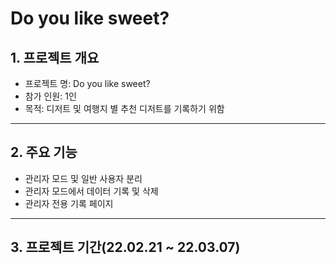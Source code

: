 Do you like sweet?
============================

## 1. 프로젝트 개요  
 - 프로젝트 명: Do you like sweet?
 - 참가 인원: 1인
 - 목적: 디저트 및 여행지 별 추천 디저트를 기록하기 위함
---------------

## 2. 주요 기능
* 관리자 모드 및 일반 사용자 분리
* 관리자 모드에서 데이터 기록 및 삭제
* 관리자 전용 기록 페이지
---------------

## 3. 프로젝트 기간(22.02.21 ~ 22.03.07)


